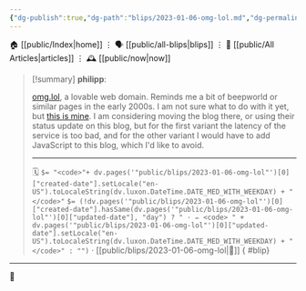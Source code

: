 ```yaml
---
{"dg-publish":true,"dg-path":"blips/2023-01-06-omg-lol.md","dg-permalink":"2023/01/06/omg-lol/","permalink":"/2023/01/06/omg-lol/","title":"philipp @ 2023-01-06"}
---
```



<div class="transclusion internal-embed is-loaded"><div class="markdown-embed">




🏠 [[public/Index\|home]]  ⋮ 🗣️ [[public/all-blips\|blips]] ⋮  📝 [[public/All Articles\|articles]]  ⋮ 🕰️ [[public/now\|now]]


</div></div>


> [!summary] **philipp**:
>
> [omg.lol](https://home.omg.lol/), a lovable web domain. Reminds me a bit of beepworld or similar pages in the early 2000s. I am not sure what to do with it yet, but [this is mine](https://philipp.omg.lol/). I am considering moving the blog there, or using their status update on this blog, but for the first variant the latency of the service is too bad, and for the other variant I would have to add JavaScript to this blog, which I'd like to avoid.
> - - -
>
> 🗓️ `$= "<code>"+ dv.pages('"public/blips/2023-01-06-omg-lol"')[0]["created-date"].setLocale("en-US").toLocaleString(dv.luxon.DateTime.DATE_MED_WITH_WEEKDAY) + "</code>"` `$= (!dv.pages('"public/blips/2023-01-06-omg-lol"')[0]["created-date"].hasSame(dv.pages('"public/blips/2023-01-06-omg-lol"')[0]["updated-date"], "day") ? " · ✏️ <code> " + dv.pages('"public/blips/2023-01-06-omg-lol"')[0]["updated-date"].setLocale("en-US").toLocaleString(dv.luxon.DateTime.DATE_MED_WITH_WEEKDAY) + "</code>" : "")`  · [[public/blips/2023-01-06-omg-lol\|🔗]]
{ #blip}


- - -

 👾
